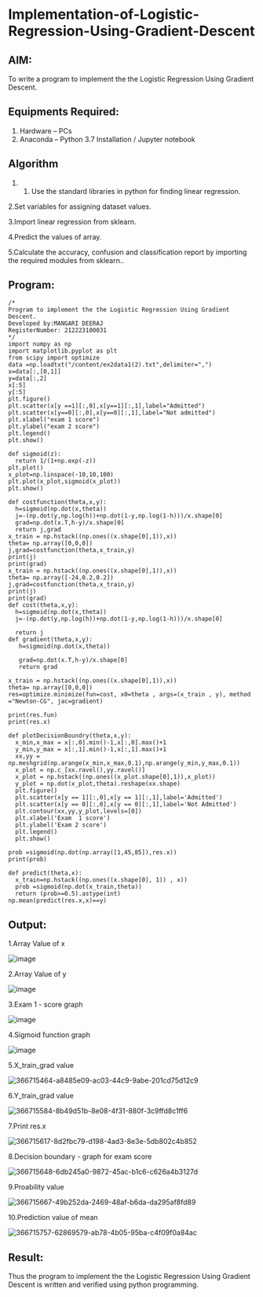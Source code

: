 # Implementation-of-Logistic-Regression-Using-Gradient-Descent

## AIM:
To write a program to implement the the Logistic Regression Using Gradient Descent.

## Equipments Required:
1. Hardware – PCs
2. Anaconda – Python 3.7 Installation / Jupyter notebook

## Algorithm
1. 1. Use the standard libraries in python for finding linear regression.

2.Set variables for assigning dataset values.

3.Import linear regression from sklearn.

4.Predict the values of array.

5.Calculate the accuracy, confusion and classification report by importing the required modules from sklearn..  

## Program:
```
/*
Program to implement the the Logistic Regression Using Gradient Descent.
Developed by:MANGARI DEERAJ 
RegisterNumber: 212223100031 
*/
import numpy as np
import matplotlib.pyplot as plt
from scipy import optimize
data =np.loadtxt("/content/ex2data1(2).txt",delimiter=",")
x=data[:,[0,1]]
y=data[:,2]
x[:5]
y[:5]
plt.figure()
plt.scatter(x[y ==1][:,0],x[y==1][:,1],label="Admitted")
plt.scatter(x[y==0][:,0],x[y==0][:,1],label="Not admitted")
plt.xlabel("exam 1 score")
plt.ylabel("exam 2 score")
plt.legend()
plt.show()

def sigmoid(z):
  return 1/(1+np.exp(-z))
plt.plot()
x_plot=np.linspace(-10,10,100)
plt.plot(x_plot,sigmoid(x_plot))
plt.show()

def costfunction(theta,x,y):
  h=sigmoid(np.dot(x,theta))
  j=-(np.dot(y,np.log(h))+np.dot(1-y,np.log(1-h)))/x.shape[0]
  grad=np.dot(x.T,h-y)/x.shape[0]
  return j,grad
x_train = np.hstack((np.ones((x.shape[0],1)),x))
theta= np.array([0,0,0])
j,grad=costfunction(theta,x_train,y)
print(j)
print(grad)
x_train = np.hstack((np.ones((x.shape[0],1)),x))
theta= np.array([-24,0.2,0.2])
j,grad=costfunction(theta,x_train,y)
print(j)
print(grad)
def cost(theta,x,y):
  h=sigmoid(np.dot(x,theta))
  j=-(np.dot(y,np.log(h))+np.dot(1-y,np.log(1-h)))/x.shape[0]

  return j
def gradient(theta,x,y):
   h=sigmoid(np.dot(x,theta))
  
   grad=np.dot(x.T,h-y)/x.shape[0]
   return grad  
   
x_train = np.hstack((np.ones((x.shape[0],1)),x))
theta= np.array([0,0,0])
res=optimize.minimize(fun=cost, x0=theta , args=(x_train , y), method ="Newton-CG", jac=gradient)

print(res.fun)
print(res.x)
  
def plotDecisionBoundry(theta,x,y):
  x_min,x_max = x[:,0].min()-1,x[:,0].max()+1
  y_min,y_max = x[:,1].min()-1,x[:,1].max()+1
  xx,yy = np.meshgrid(np.arange(x_min,x_max,0.1),np.arange(y_min,y_max,0.1))
  x_plot = np.c_[xx.ravel(),yy.ravel()]
  x_plot = np.hstack((np.ones((x_plot.shape[0],1)),x_plot))
  y_plot = np.dot(x_plot,theta).reshape(xx.shape)
  plt.figure()
  plt.scatter(x[y == 1][:,0],x[y == 1][:,1],label='Admitted')
  plt.scatter(x[y == 0][:,0],x[y == 0][:,1],label='Not Admitted')
  plt.contour(xx,yy,y_plot,levels=[0])
  plt.xlabel('Exam  1 score')
  plt.ylabel('Exam 2 score')
  plt.legend()
  plt.show()
  
prob =sigmoid(np.dot(np.array([1,45,85]),res.x))
print(prob)

def predict(theta,x):
  x_train=np.hstack((np.ones((x.shape[0], 1)) , x))
  prob =sigmoid(np.dot(x_train,theta))
  return (prob>=0.5).astype(int)
np.mean(predict(res.x,x)==y)  

```

## Output:
1.Array Value of x

![image](https://github.com/user-attachments/assets/39b9ca5a-b2cf-4c91-baa7-d929b94dd275)

2.Array Value of y

![image](https://github.com/user-attachments/assets/993c090e-1a7f-4428-af3b-156fcbe081b0)

3.Exam 1 - score graph

![image](https://github.com/user-attachments/assets/64d4eea2-e799-49cb-930c-af59b42cb42d)

4.Sigmoid function graph

![image](https://github.com/user-attachments/assets/90b14f65-05b0-4e2e-884b-5b56ca1d9952)

5.X_train_grad value

![366715464-a8485e09-ac03-44c9-9abe-201cd75d12c9](https://github.com/user-attachments/assets/c8a6a24b-6f63-4981-b41e-72fc677ae3d8)

6.Y_train_grad value

![366715584-8b49d51b-8e08-4f31-880f-3c9ffd8c1ff6](https://github.com/user-attachments/assets/7030cb24-32f9-41bd-b4d1-c7e2f73805b0)

7.Print res.x

![366715617-8d2fbc79-d198-4ad3-8e3e-5db802c4b852](https://github.com/user-attachments/assets/21a9eb93-e53c-40b6-8151-33e5848cb5b6)

8.Decision boundary - graph for exam score

![366715648-6db245a0-9872-45ac-b1c6-c626a4b3127d](https://github.com/user-attachments/assets/9da2015d-d128-4e69-97e3-53990baade0d)

9.Proability value

![366715667-49b252da-2469-48af-b6da-da295af8fd89](https://github.com/user-attachments/assets/68979a63-9a8d-437c-b254-6c4cd05f84d1)

10.Prediction value of mean

![366715757-62869579-ab78-4b05-95ba-c4f09f0a84ac](https://github.com/user-attachments/assets/a51bd6f6-df92-44c3-9bbe-ff26f45273be)

## Result:
Thus the program to implement the the Logistic Regression Using Gradient Descent is written and verified using python programming.

